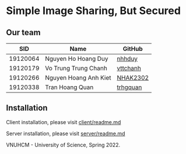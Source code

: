 # Simple Image Sharing, But Secured

## Our team
|   SID   |       Name          |     GitHub     |   
|---------|---------------------|----------------|
|19120064 |Nguyen Ho Hoang Duy  |[nhhduy](https://github.com/nhhduy)|
|19120179 |Vo Trung Trung Chanh |[vttchanh](https://github.com/vttchanh)|
|19120266 |Nguyen Hoang Anh Kiet|[NHAK2302](https://github.com/nhak2302)
|19120338 |Tran Hoang Quan|[trhgquan](https://github.com/trhgquan)

## Installation
Client installation, please visit [client/readme.md](client\readme.md)

Server installation, please visit [server/readme.md](server\readme.md)

VNUHCM - University of Science, Spring 2022.